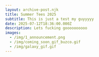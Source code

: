 ```yaml
---
layout: archive-post.njk
title: Summer Tees 2025
subtitle: This is just a test my guyyyyy
date: 2025-07-12T18:36:00.000Z
description: Lets fucking goooooooooo
images:
  - /img/1_announcement.png
  - /img/coming_soon_gif_buzco.gif
  - /img/galaxy_gif.gif
---
```

